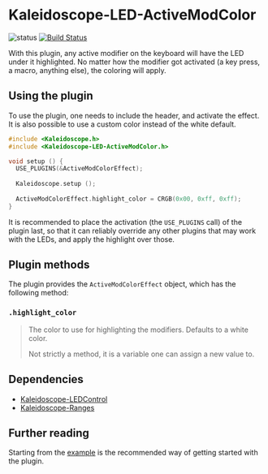 # Kaleidoscope-LED-ActiveModColor

![status][st:experimental] [![Build Status][travis:image]][travis:status]

 [travis:image]: https://travis-ci.org/keyboardio/Kaleidoscope-LED-ActiveModColor.svg?branch=master
 [travis:status]: https://travis-ci.org/keyboardio/Kaleidoscope-LED-ActiveModColor

 [st:stable]: https://img.shields.io/badge/stable-✔-black.svg?style=flat&colorA=44cc11&colorB=494e52
 [st:broken]: https://img.shields.io/badge/broken-X-black.svg?style=flat&colorA=e05d44&colorB=494e52
 [st:experimental]: https://img.shields.io/badge/experimental----black.svg?style=flat&colorA=dfb317&colorB=494e52

With this plugin, any active modifier on the keyboard will have the LED under it
highlighted. No matter how the modifier got activated (a key press, a macro,
anything else), the coloring will apply.

## Using the plugin

To use the plugin, one needs to include the header, and activate the effect. It
is also possible to use a custom color instead of the white default.

```c++
#include <Kaleidoscope.h>
#include <Kaleidoscope-LED-ActiveModColor.h>

void setup () {
  USE_PLUGINS(&ActiveModColorEffect);
  
  Kaleidoscope.setup ();
  
  ActiveModColorEffect.highlight_color = CRGB(0x00, 0xff, 0xff);
}
```

It is recommended to place the activation (the `USE_PLUGINS` call) of the plugin
last, so that it can reliably override any other plugins that may work with the
LEDs, and apply the highlight over those.

## Plugin methods

The plugin provides the `ActiveModColorEffect` object, which has the following
method:

### `.highlight_color`

> The color to use for highlighting the modifiers. Defaults to a white color.
>
> Not strictly a method, it is a variable one can assign a new value to.

## Dependencies

* [Kaleidoscope-LEDControl](https://github.com/keyboardio/Kaleidoscope-LEDControl)
* [Kaleidoscope-Ranges](https://github.com/keyboardio/Kaleidoscope-Ranges)

## Further reading

Starting from the [example][plugin:example] is the recommended way of getting
started with the plugin.

 [plugin:example]: https://github.com/keyboardio/Kaleidoscope-LED-ActiveModColor/blob/master/examples/LED-ActiveModColor/LED-ActiveModColor.ino
